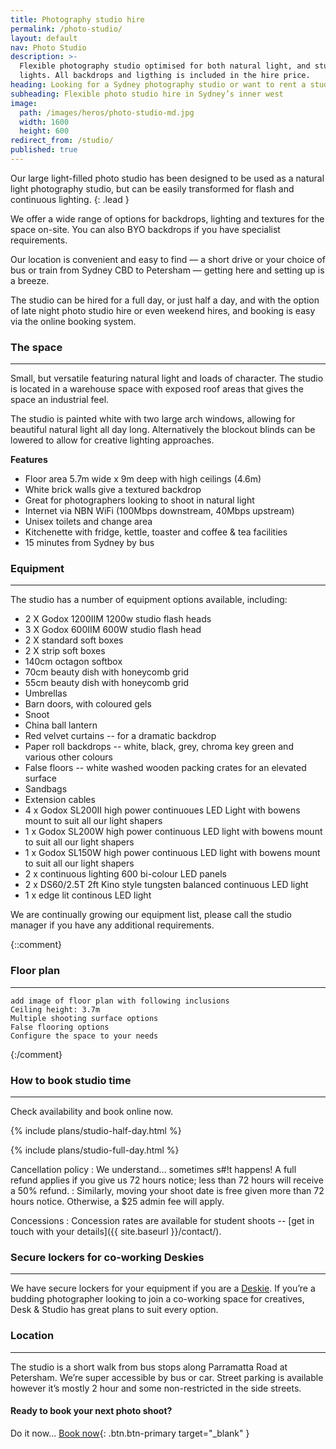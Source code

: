 ```yaml
---
title: Photography studio hire
permalink: /photo-studio/
layout: default
nav: Photo Studio
description: >-
  Flexible photography studio optimised for both natural light, and studio
  lights. All backdrops and ligthing is included in the hire price.
heading: Looking for a Sydney photography studio or want to rent a studio in Sydney?
subheading: Flexible photo studio hire in Sydney’s inner west
image:
  path: /images/heros/photo-studio-md.jpg
  width: 1600
  height: 600
redirect_from: /studio/
published: true
---
```


Our large light-filled photo studio has been designed to be used as a natural light photography studio, but can be easily transformed for flash and continuous lighting.
{: .lead }

We offer a wide range of options for backdrops, lighting and textures for the space on-site. You can also BYO backdrops if you have specialist requirements.

Our location is convenient and easy to find — a short drive or your choice of bus or train from Sydney CBD to Petersham — getting here and setting up is a breeze.

The studio can be hired for a full day, or just half a day, and with the option of late night photo studio hire or even weekend hires, and booking is easy via the online booking system.

### The space

---

Small, but versatile featuring natural light and loads of character. The studio is located in a warehouse space with exposed roof areas that gives the space an industrial feel. 

The studio is painted white with two large arch windows, allowing for beautiful natural light all day long. Alternatively the blockout blinds can be lowered to allow for creative lighting approaches.

**Features**

- Floor area 5.7m wide x 9m deep with high ceilings (4.6m)
- White brick walls give a textured backdrop
- Great for photographers looking to shoot in natural light
- Internet via NBN WiFi (100Mbps downstream, 40Mbps upstream)
- Unisex toilets and change area
- Kitchenette with fridge, kettle, toaster and coffee &amp; tea facilities
- 15 minutes from Sydney by bus

### Equipment

---

The studio has a number of equipment options available, including:

- 2 X Godox 1200IIM 1200w studio flash heads
- 3 X Godox 600IIM 600W studio flash head
- 2 X standard soft boxes
- 2 X strip soft boxes
- 140cm octagon softbox
- 70cm beauty dish with honeycomb grid
- 55cm beauty dish with honeycomb grid
- Umbrellas
- Barn doors, with coloured gels
- Snoot
- China ball lantern
- Red velvet curtains -- for a dramatic backdrop
- Paper roll backdrops -- white, black, grey, chroma key green and various other colours
- False floors -- white washed wooden packing crates for an elevated surface
- Sandbags
- Extension cables
- 4 x Godox SL200II high power continuoues LED Light with bowens mount to suit all our light shapers
- 1 x Godox SL200W high power continuous LED light with bowens mount to suit all our light shapers
- 1 x Godox SL150W high power continuous LED light with bowens mount to suit all our light shapers
- 2 x continuous lighting 600 bi-colour LED panels
- 2 x DS60/2.5T 2ft Kino style tungsten balanced continuous LED light
- 1 x edge lit continous LED light

We are continually growing our equipment list, please call the studio manager if you have any additional requirements.

{::comment}
### Floor plan

---

```
add image of floor plan with following inclusions
Ceiling height: 3.7m
Multiple shooting surface options
False flooring options
Configure the space to your needs
```
{:/comment}

### How to book studio time

---

Check availability and book online now.

<div class="card-deck">

  {% include plans/studio-half-day.html %}

  <div class="column-break"></div>
  
  {% include plans/studio-full-day.html %}

</div>

Cancellation policy
: We understand&hellip; sometimes s#!t happens! A full refund applies if you give us 72 hours notice; less than 72 hours will receive a 50% refund. 
: Similarly, moving your shoot date is free given more than 72 hours notice. Otherwise, a $25 admin fee will apply.
  
Concessions
: Concession rates are available for student shoots -- [get in touch with your details]({{ site.baseurl }}/contact/).
 
### Secure lockers for co-working Deskies

---

We have secure lockers for your equipment if you are a [Deskie](/desks/). If you’re a budding photographer looking to join a co-working space for creatives, Desk &amp; Studio has great plans to suit every option.

### Location

---

The studio is a short walk from bus stops along Parramatta Road at Petersham. We’re super accessible by bus or car. Street parking is available however it’s mostly 2 hour and some non-restricted in the side streets.

#### Ready to book your next photo shoot?

Do it now... [Book now](https://deskandstudio.simplybook.me/v2/#book){: .btn.btn-primary target="_blank" }
